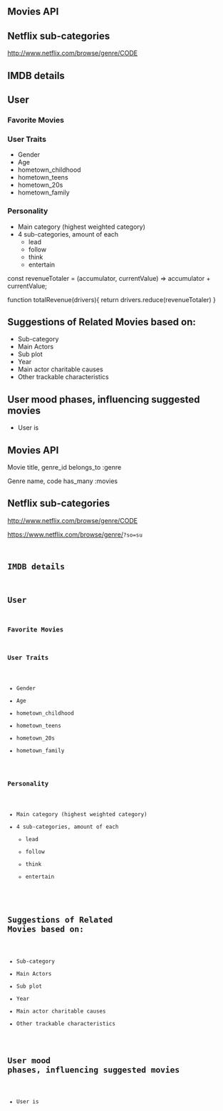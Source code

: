 ## Movies API
## Netflix sub-categories
http://www.netflix.com/browse/genre/CODE

## IMDB details

## User 

### Favorite Movies

### User Traits
- Gender
- Age
- hometown_childhood
- hometown_teens
- hometown_20s
- hometown_family

### Personality 
- Main category (highest weighted category)
- 4 sub-categories, amount of each
	- lead
	- follow
	- think
	- entertain
 

const revenueTotaler = (accumulator, currentValue) => accumulator + currentValue;

function totalRevenue(drivers){
  return drivers.reduce(revenueTotaler)
}



## Suggestions of Related Movies based on: 
- Sub-category
- Main Actors
- Sub plot
- Year
- Main actor charitable causes
- Other trackable characteristics

## User mood phases, influencing suggested movies
- User is 





## Movies API

Movie  title, genre_id
belongs_to :genre


Genre name, code
has_many :movies




## Netflix sub-categories
http://www.netflix.com/browse/genre/CODE

https://www.netflix.com/browse/genre/<CODE>?so=su

## IMDB details

## User 

### Favorite Movies

### User Traits
- Gender
- Age
- hometown_childhood
- hometown_teens
- hometown_20s
- hometown_family

### Personality 
- Main category (highest weighted category)
- 4 sub-categories, amount of each
	- lead
	- follow
	- think
	- entertain

## Suggestions of Related Movies based on: 
- Sub-category
- Main Actors
- Sub plot
- Year
- Main actor charitable causes
- Other trackable characteristics

## User mood phases, influencing suggested movies
- User is 